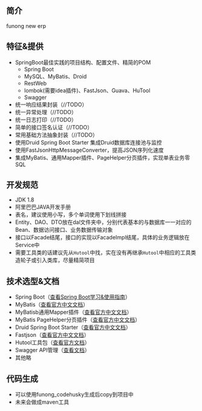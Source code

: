 ## 简介
funong new erp

## 特征&提供
- SpringBoot最佳实践的项目结构、配置文件、精简的POM
   - Spring Boot
   - MySQL、MyBatis、Droid
   - RestWeb
   - lombok(需要idea插件)、FastJson、Guava、HuTool
   - Swagger
- 统一响应结果封装（//TODO）
- 统一异常处理（//TODO）
- 统一日志打印（//TODO）
- 简单的接口签名认证（//TODO）
- 常用基础方法抽象封装（//TODO）
- 使用Druid Spring Boot Starter 集成Druid数据库连接池与监控
- 使用FastJsonHttpMessageConverter，提高JSON序列化速度
- 集成MyBatis、通用Mapper插件、PageHelper分页插件，实现单表业务零SQL


## 开发规范
- JDK 1.8
- 阿里巴巴JAVA开发手册
- 表名，建议使用小写，多个单词使用下划线拼接
- Entity、DAO、DTO放在dal文件夹中，分别代表基本的与数据库一一对应的Bean、数据访问接口、业务数据传输对象
- 接口以Facade结尾，接口的实现以FacadeImpl结尾，具体的业务逻辑放在Service中
- 需要工具类的话建议先从```Hutool```中找，实在没有再继承```Hutool```中相应的工具类造轮子或引入类库，尽量精简项目
 
## 技术选型&文档
- Spring Boot（[查看Spring Boot学习&使用指南](https://blog.csdn.net/lsy0903/article/category/6413992)）
- MyBatis（[查看官方中文文档](http://www.mybatis.org/mybatis-3/zh/index.html)）
- MyBatisb通用Mapper插件（[查看官方中文文档](https://mapperhelper.github.io/docs/)）
- MyBatis PageHelper分页插件（[查看官方中文文档](https://pagehelper.github.io/)）
- Druid Spring Boot Starter（[查看官方中文文档](https://github.com/alibaba/druid/tree/master/druid-spring-boot-starter/)）
- Fastjson（[查看官方中文文档](https://github.com/Alibaba/fastjson/wiki/%E9%A6%96%E9%A1%B5)）
- Hutool工具包（[查看官方文档](https://hutool.cn/docs/)）
- Swagger API管理（[查看文档](https://github.com/SpringForAll/spring-boot-starter-swagger)）
- 其他略

## 代码生成
- 可以使用funong_codehusky生成后copy到项目中
- 未来会做成maven工具
